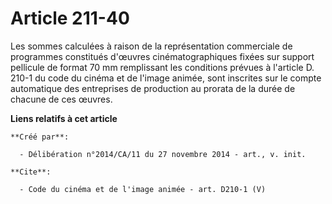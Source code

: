 # Article 211-40

Les sommes calculées à raison de la représentation commerciale de programmes constitués d'œuvres cinématographiques fixées
sur support pellicule de format 70 mm remplissant les conditions prévues à l'article D. 210-1 du code du cinéma et de l'image
animée, sont inscrites sur le compte automatique des entreprises de production au prorata de la durée de chacune de ces
œuvres.

**Liens relatifs à cet article**

	**Créé par**:

	  - Délibération n°2014/CA/11 du 27 novembre 2014 - art., v. init.

	**Cite**:

	  - Code du cinéma et de l'image animée - art. D210-1 (V)

